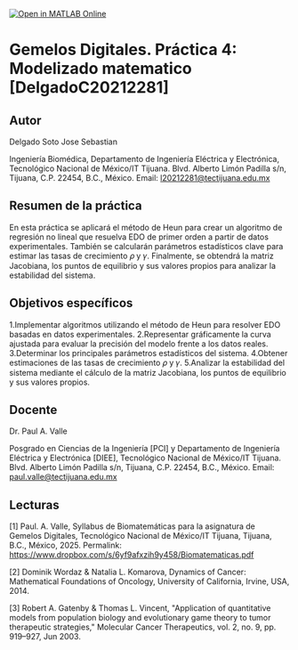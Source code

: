 [![Open in MATLAB Online](https://www.mathworks.com/images/responsive/global/open-in-matlab-online.svg)](https://matlab.mathworks.com/open/github/v1?repo=SebastianDelgadoS/Gemelos-Digitales-Leyes-de-crecimiento-exponencial-C20212281_DelgadoSoto)
# Gemelos Digitales. Práctica 4: Modelizado matematico [DelgadoC20212281]

## Autor
Delgado Soto Jose Sebastian

Ingeniería Biomédica, Departamento de Ingeniería Eléctrica y Electrónica, Tecnológico Nacional de México/IT Tijuana. Blvd. Alberto Limón Padilla s/n, Tijuana, C.P. 22454, B.C., México. Email: l20212281@tectijuana.edu.mx

## Resumen de la práctica
En esta práctica se aplicará el método de Heun para crear un algoritmo de regresión no lineal que resuelva EDO de primer orden a partir de datos experimentales. También se calcularán parámetros estadísticos clave para estimar las tasas de crecimiento 𝜌 y 𝛾. Finalmente, se obtendrá la matriz Jacobiana, los puntos de equilibrio y sus valores propios para analizar la estabilidad del sistema.

## Objetivos específicos
1.Implementar algoritmos utilizando el método de Heun para resolver EDO basadas en datos experimentales.
2.Representar gráficamente la curva ajustada para evaluar la precisión del modelo frente a los datos reales.
3.Determinar los principales parámetros estadísticos del sistema.
4.Obtener estimaciones de las tasas de crecimiento 𝜌 y 𝛾.
5.Analizar la estabilidad del sistema mediante el cálculo de la matriz Jacobiana, los puntos de equilibrio y sus valores propios.

## Docente
Dr. Paul A. Valle

Posgrado en Ciencias de la Ingeniería [PCI] y Departamento de Ingeniería Eléctrica y Electrónica [DIEE], Tecnológico Nacional de México/IT Tijuana. Blvd. Alberto Limón Padilla s/n, Tijuana, C.P. 22454, B.C., México. Email: paul.valle@tectijuana.edu.mx

## Lecturas
[1] Paul. A. Valle, Syllabus de Biomatemáticas para la asignatura de Gemelos Digitales, Tecnológico Nacional de México/IT Tijuana, Tijuana, B.C., México, 2025. Permalink: https://www.dropbox.com/s/6yf9afxzih9y458/Biomatematicas.pdf

[2] Dominik Wordaz & Natalia L. Komarova, Dynamics of Cancer: Mathematical Foundations of Oncology, University of California, Irvine, USA, 2014.

[3] Robert A. Gatenby & Thomas L. Vincent, "Application of quantitative models from population biology and evolutionary game theory to tumor therapeutic strategies," Molecular Cancer Therapeutics, vol. 2, no. 9, pp. 919–927, Jun 2003.

